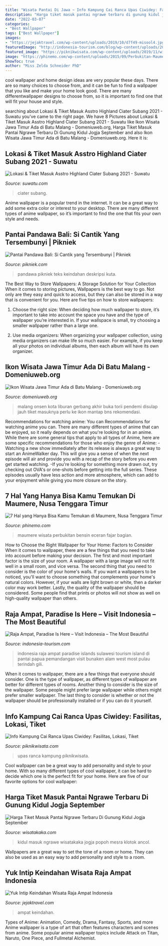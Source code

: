 ```yaml
---
title: "Wisata Pantai Di Jawa ~ Info Kampung Cai Ranca Upas Ciwidey: Fasilitas, Lokasi, Tiket"
description: "Harga tiket masuk pantai ngrawe terbaru di gunung kidul jogja september"
date: "2022-03-07"
categories:
- "Best Wallpaper"
tags: ["Best Wallpaper"]
images:
- "https://jejaktravel.com/wp-content/uploads/2019/10/d7f49-misool4.jpg"
featuredImage: "http://indonesia-tourism.com/blog/wp-content/uploads/2010/06/3.jpg"
featured_image: "https://piknikwisata.com/wp-content/uploads/2019/11/wisata-Kampung-Cai-Ranca-Upas-e1573212444388-1024x511.jpg"
image: "https://phinemo.com/wp-content/uploads/2015/09/Perbukitan-Maumere-di-Bulan-Januari-Fajar-F..jpg"
ShowToc: true
author: "Miss Zelda Schneider PhD"
---
```



cool wallpaper and home design ideas are very popular these days. There are so many choices to choose from, and it can be fun to find a wallpaper that you like and make your home look good. There are many differentwallpaper designs to choose from, so it is important to find one that will fit your house and style.

	

		
searching about Lokasi &amp; Tiket Masuk Asstro Highland Ciater Subang 2021 - Suwatu you've came to the right page. We have 8 Pictures about Lokasi &amp; Tiket Masuk Asstro Highland Ciater Subang 2021 - Suwatu like Ikon Wisata Jawa Timur Ada di Batu Malang - Domeniuweb.org, Harga Tiket Masuk Pantai Ngrawe Terbaru Di Gunung Kidul Jogja September and also Ikon Wisata Jawa Timur Ada di Batu Malang - Domeniuweb.org. Here it is:
		
    
## Lokasi &amp; Tiket Masuk Asstro Highland Ciater Subang 2021 - Suwatu

<img loading=lazy src="https://suwatu.com/gambar/Asstro-Highland-Ciater-Subang.jpg" onerror="this.onerror=null;this.src='https://tse4.mm.bing.net/th?id=OIP.Tl4_3pNDBpsPnFPKwDg4wgHaJQ&amp;pid=15.1';" alt="Lokasi &amp; Tiket Masuk Asstro Highland Ciater Subang 2021 - Suwatu">

_Source: suwatu.com_

>ciater subang. 

	

Anime wallpaper is a popular trend in the internet. It can be a great way to add some extra color or interest to your desktop. There are many different types of anime wallpaper, so it’s important to find the one that fits your own style and needs.

    
## Pantai Pandawa Bali: Si Cantik Yang Tersembunyi | Pikniek

<img loading=lazy src="https://www.pikniek.com/wp-content/uploads/2017/12/000044-03_pantai-pandawa-bali_patung-pandawa_800x450_ccpdm-min-768x432.jpg" onerror="this.onerror=null;this.src='https://tse4.mm.bing.net/th?id=OIP.8BydsBFVSl1YIQjlT-1ifQHaEK&amp;pid=15.1';" alt="Pantai Pandawa Bali: Si Cantik yang Tersembunyi | Pikniek">

_Source: pikniek.com_

>pandawa pikniek teks keindahan deskripsi kuta. 

	

The Best Way to Store Wallpapers: A Storage Solution for Your Collection
When it comes to storing pictures, Wallpapers is the best way to go. Not only are they easy and quick to access, but they can also be stored in a way that is convenient for you. Here are five tips on how to store wallpapers:
1) Choose the right size: When deciding how much wallpaper to store, it’s important to take into account the space you have and the type of wallpaper you’re interested in. If your wallspace is small, try choosing a smaller wallpaper rather than a large one.

2) Use media organizers: When organizing your wallpaper collection, using media organizers can make life so much easier. For example, if you keep all your photos on individual albums, then each album will have its own organizer.

    
## Ikon Wisata Jawa Timur Ada Di Batu Malang - Domeniuweb.org

<img loading=lazy src="https://domeniuweb.org/wp-content/uploads/2020/10/the-onsen-hot-spring-batu-malang-raya-b96eed01e5c880eed1fd007171896d91-min.jpg" onerror="this.onerror=null;this.src='https://tse2.mm.bing.net/th?id=OIP.rmJ2b9yHLlYUxA7jSEqCfwHaE8&amp;pid=15.1';" alt="Ikon Wisata Jawa Timur Ada di Batu Malang - Domeniuweb.org">

_Source: domeniuweb.org_

>malang onsen kota liburan gerbang akhir buka torii pendemi disulap jauh tiket masuknya perlu ke ikon mantap bns rekomendasi. 

	

Recommendations for watching anime: You can
Recommendations for watching anime you can. There are many different types of anime that can be enjoyed, so it really depends on what you're looking for in an anime. While there are some general tips that apply to all types of Anime, here are some specific recommendations for those who enjoy the genre of Anime: 
-Watching a new show immediately after its release is always a great way to start an AnimeWalker day. This will give you a sense of when the next episode will air and provide you with a recap of the story before you even get started watching. 
-If you're looking for something more drawn out, try checking out OVA's or one-shots before getting into the full series. These episodes usually have less action and more atmosphere, which can add to your enjoyment while giving you more closure on the story.

    
## 7 Hal Yang Hanya Bisa Kamu Temukan Di Maumere, Nusa Tenggara Timur

<img loading=lazy src="https://phinemo.com/wp-content/uploads/2015/09/Perbukitan-Maumere-di-Bulan-Januari-Fajar-F..jpg" onerror="this.onerror=null;this.src='https://tse1.mm.bing.net/th?id=OIP.aoFij6i6HtWGXocxynREXgHaFW&amp;pid=15.1';" alt="7 Hal yang Hanya Bisa Kamu Temukan di Maumere, Nusa Tenggara Timur">

_Source: phinemo.com_

>maumere wisata perbukitan bensin eceran fajar bagian. 

	

How to Choose the Right Wallpaper for Your Home: Factors to Consider
When it comes to wallpaper, there are a few things that you need to take into account before making your decision. The first and most important factor is the size of your room. A wallpaper with a large image will not fit well in a small room, and vice versa. 
The second thing that you need to consider is the color of your home's walls. If you want a wallpapers to be noticed, you'll want to choose something that complements your home's natural colors. However, if your walls are light brown or white, then a darker color may work better. 
Lastly, the quality of the wallpaper should be considered. Some people find that prints or photos will not show as well on high-quality wallpaper than others.

    
## Raja Ampat, Paradise Is Here – Visit Indonesia – The Most Beautiful

<img loading=lazy src="http://indonesia-tourism.com/blog/wp-content/uploads/2010/06/3.jpg" onerror="this.onerror=null;this.src='https://tse1.mm.bing.net/th?id=OIP.uDKj7xhxcbyAMGz-L9aAtgHaFN&amp;pid=15.1';" alt="Raja Ampat, Paradise Is Here – Visit Indonesia – The Most Beautiful">

_Source: indonesia-tourism.com_

>indonesia raja ampat paradise islands sulawesi tourism island di pantai papua pemandangan visit bunaken alam west most pulau terindah gili. 

	

When it comes to wallpaper, there are a few things that everyone should consider. One is the type of wallpaper, as different types of wallpaper are better for different types of rooms. Another thing to consider is the size of the wallpaper. Some people might prefer large wallpaper while others might prefer smaller wallpaper. The last thing to consider is whether or not the wallpaper should be professionally installed or if you can do it yourself.

    
## Info Kampung Cai Ranca Upas Ciwidey: Fasilitas, Lokasi, Tiket

<img loading=lazy src="https://piknikwisata.com/wp-content/uploads/2019/11/wisata-Kampung-Cai-Ranca-Upas-e1573212444388-1024x511.jpg" onerror="this.onerror=null;this.src='https://tse1.mm.bing.net/th?id=OIP.N3VmCqzOtg6RwRG7wnvrcAHaDs&amp;pid=15.1';" alt="Info Kampung Cai Ranca Upas Ciwidey: Fasilitas, Lokasi, Tiket">

_Source: piknikwisata.com_

>upas ranca kampung piknikwisata. 

	

Cool wallpaper can be a great way to add personality and style to your home. With so many different types of cool wallpaper, it can be hard to decide which one is the perfect fit for your home. Here are five of our favorite options for cool wallpaper: 

    
## Harga Tiket Masuk Pantai Ngrawe Terbaru Di Gunung Kidul Jogja September

<img loading=lazy src="http://wisatakaka.com/wp-content/uploads/2019/07/Rekomendasi-Pantai-Di-Gunung-Kidul-768x435.jpg" onerror="this.onerror=null;this.src='https://tse2.mm.bing.net/th?id=OIP.-gTsmvUI5zlxuAZFzm6eWwHaEM&amp;pid=15.1';" alt="Harga Tiket Masuk Pantai Ngrawe Terbaru Di Gunung Kidul Jogja September">

_Source: wisatakaka.com_

>kidul masuk ngrawe wisatakaka jogja popoh mesra klotok ancol. 

	

Wallpapers are a great way to set the tone of a room or home. They can also be used as an easy way to add personality and style to a room.

    
## Yuk Intip Keindahan Wisata Raja Ampat Indonesia

<img loading=lazy src="https://jejaktravel.com/wp-content/uploads/2019/10/d7f49-misool4.jpg" onerror="this.onerror=null;this.src='https://tse1.mm.bing.net/th?id=OIP.xlA6GlVBFfqT-w7V6oENIgHaE8&amp;pid=15.1';" alt="Yuk Intip Keindahan Wisata Raja Ampat Indonesia">

_Source: jejaktravel.com_

>ampat keindahan. 

	

Types of Anime: Animation, Comedy, Drama, Fantasy, Sports, and more
Anime wallpaper is a type of art that often features characters and scenes from anime. Some popular anime wallpaper topics include Attack on Titan, Naruto, One Piece, and Fullmetal Alchemist.

